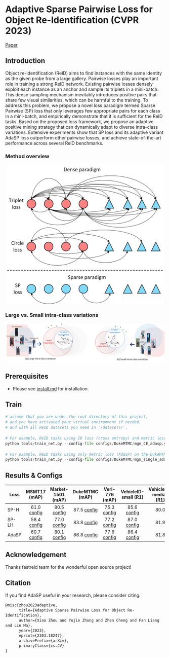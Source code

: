 
# Adaptive Sparse Pairwise Loss for Object Re-Identification (**CVPR 2023**)  
[Paper](https://arxiv.org/abs/2303.18247) 
<!-- &nbsp; &nbsp;  -->


## Introduction

Object re-identification (ReID) aims to find instances with the same identity as the given probe from a large gallery. 
Pairwise losses play an important role in training a strong ReID network.
Existing pairwise losses densely exploit each instance as an anchor and sample its triplets in a mini-batch. 
This dense sampling mechanism inevitably introduces positive pairs that share few visual similarities, which can be harmful to the training.
To address this problem, we propose a novel loss paradigm termed Sparse Pairwise (SP) loss that only leverages few appropriate pairs for each class in a mini-batch, 
and empirically demonstrate that it is sufficient for the ReID tasks. Based on the proposed loss framework, we propose an adaptive positive mining strategy that can dynamically adapt to diverse intra-class variations. Extensive experiments show that SP loss and its adaptive variant AdaSP loss outperform other pairwise losses, and achieve state-of-the-art performance across several ReID benchmarks.
### Method overview

<div align=center><img src="resources/overview.png" width="500px"/></div>

### Large vs. Small intra-class variations
![method overview](resources/ls_intra-class_variations.png)

## Prerequisites

- Please see [install.md](INSTALL.md) for installation.

## Train

```python
# assume that you are under the root directory of this project,
# and you have activated your virtual environment if needed.
# and with all ReID datasets you need in '/datasets/'.

# For example, ReID tasks using ID loss (cross entropy) and metric loss (AdaSP) on the DukeMTMC dataset
python tools/train_net.py --config-file configs/DukeMTMC/mgn_CE_adasp.yml MODEL.DEVICE "cuda:0" 

# For example, ReID tasks using only metric loss (AdaSP) on the DukeMTMC dataset
python tools/train_net.py --config-file configs/DukeMTMC/mgn_single_adasp.yml MODEL.DEVICE "cuda:0" 
```

## Results & Configs

Loss | MSMT17 (mAP) | Market-1501 (mAP) | DukeMTMC (mAP) | Veri-776 (mAP) | VehicleID-small (R1) | VehicleID-median (R1) | 
--- |:---:|:---:|:---:|:---:|:---:|:---:
SP-H  | 61.0 [config](configs/MSMT17/mgn_single_sp-h.yml)  | 80.5 [config](configs/Market1501/mgn_single_sp-h.yml) | 87.5 [config](configs/DukeMTMC/mgn_single_sp-h.yml) | 75.3 [config](configs/DukeMTMC/mgn_single_sp-h.yml) | 85.6 [config](configs/VeRi/norm_single_sp-h.yml)| 80.0 | 
SP-LH  | 58.4 [config](configs/MSMT17/mgn_single_sp-lh.yml)  | 77.0 [config](configs/Market1501/mgn_single_sp-lh.yml) | 83.8 [config](configs/DukeMTMC/mgn_single_sp-lh.yml) | 77.2 [config](configs/DukeMTMC/mgn_single_sp-lh.yml) | 87.0 [config](configs/VeRi/norm_single_sp-lh.yml)| 81.9 | 
AdaSP  | 60.7 [config](configs/MSMT17/mgn_single_adasp.yml)  | 80.1 [config](configs/Market1501/mgn_single_adasp.yml) | 86.8 [config](configs/DukeMTMC/mgn_single_adasp.yml) | 77.6 [config](configs/DukeMTMC/mgn_single_adasp.yml) | 86.4 [config](configs/VeRi/norm_single_adasp.yml)| 81.8 | 
 

## Acknowledgement

Thanks fastreid team for the wonderful open source project!


## Citation

If you find AdaSP useful in your research, please consider citing:

```
@misc{zhou2023adaptive,
      title={Adaptive Sparse Pairwise Loss for Object Re-Identification}, 
      author={Xiao Zhou and Yujie Zhong and Zhen Cheng and Fan Liang and Lin Ma},
      year={2023},
      eprint={2303.18247},
      archivePrefix={arXiv},
      primaryClass={cs.CV}
}
```
